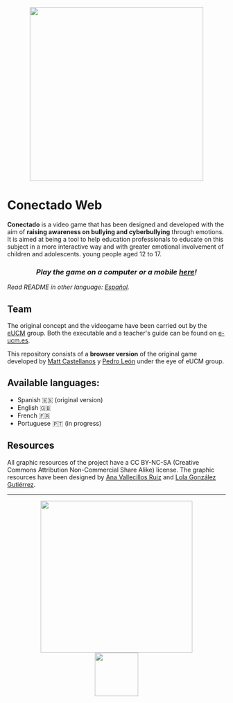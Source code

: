 <div align="center">
  <a href="https://p4179.github.io/ConectadoWeb/" target="_blank" rel="noopener noreferrer">
    <img src="https://user-images.githubusercontent.com/5657407/35525810-db5de806-0525-11e8-9481-161d44dfa78b.png" width="400" />
  </a>
</div>

# Conectado Web
**Conectado** is a video game that has been designed and developed with the aim of **raising awareness on bullying and cyberbullying** through emotions. It is aimed at being a tool to help education professionals to educate on this subject in a more interactive way and with greater emotional involvement of children and adolescents. young people aged 12 to 17.

<div align="center">
  <h3>
    <em>
      Play the game on a computer or a mobile <a href="https://pedrolemi.github.io/ConectadoWeb/">here</a>!
    </em>
  </h3>
</div>

*Read README in other language: [Español](README.md).*

## Team
The original concept and the videogame have been carried out by the [eUCM](http://www.e-ucm.es/es/) group. Both the executable and a teacher's guide can be found on [e-ucm.es](https://www.e-ucm.es/es/portfolio-item/conectado/). 

This repository consists of a **browser version** of the original game developed by [Matt Castellanos](https://github.com/MattCastUCM) y [Pedro León](https://github.com/P4179) under the eye of eUCM group.

## Available languages:
- Spanish 🇪🇸 (original version) 
- English 🇬🇧
- French 🇫🇷
- Portuguese 🇵🇹 (in progress)

## Resources
All graphic resources of the project have a CC BY-NC-SA (Creative Commons Attribution Non-Commercial Share Alike) license.
The graphic resources have been designed by [Ana Vallecillos Ruiz](https://nashek.artstation.com/) and [Lola González Gutiérrez](https://www.redbubble.com/es/people/lolagonzalez?asc=u).

<hr>

<div align="center">
  <div>
  <img src="https://user-images.githubusercontent.com/5657407/35525801-d3bbfcdc-0525-11e8-8869-411747382430.png" width="350" />
  </div>
  <div>
  <img src="https://user-images.githubusercontent.com/5657407/35526291-3ae51064-0527-11e8-8c49-b8710438dda7.png" width="100" />
  </div>
</div>
